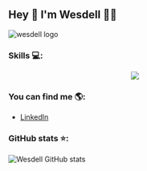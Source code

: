 ## Hey 👋 I'm Wesdell 👨‍💻

![wesdell logo](https://media.licdn.com/dms/image/C4E16AQGL77PSlseMfw/profile-displaybackgroundimage-shrink_350_1400/0/1661873369456?e=1687392000&v=beta&t=5jrBYfZwb4D2SjX7IbK7m-76YzOui39bKvHOGc26ZfA)

### Skills 💻:

<p align="center">
  <a href="https://skillicons.dev">
    <img src="https://skillicons.dev/icons?i=git,js,nodejs,ts,py,tailwind,postgres,express,mongo,next,ghactions" />
  </a>
</p>
  
 ### You can find me 🌎:
 
 - [LinkedIn](https://www.linkedin.com/in/sebastianguerrero17/)

### GitHub stats ⭐:

![Wesdell GitHub stats](https://github-readme-stats.vercel.app/api?username=wesdell&show_icons=true&theme=tokyonight)
